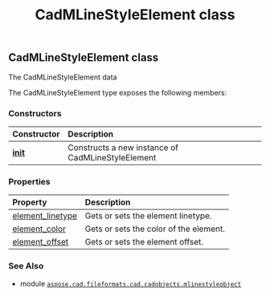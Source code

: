 ﻿---
title: CadMLineStyleElement class
second_title: Aspose.CAD for Python via .NET API References
description: 
type: docs
weight: 10
url: /python-net/aspose.cad.fileformats.cad.cadobjects.mlinestyleobject/cadmlinestyleelement/
is_root: false
---

## CadMLineStyleElement class

The CadMLineStyleElement data



The CadMLineStyleElement type exposes the following members:

### Constructors
| Constructor | Description |
| :- | :- |
| [__init__](/cad/python-net/aspose.cad.fileformats.cad.cadobjects.mlinestyleobject/cadmlinestyleelement/__init__/#) | Constructs a new instance of CadMLineStyleElement |


### Properties
| Property | Description |
| :- | :- |
| [element_linetype](/cad/python-net/aspose.cad.fileformats.cad.cadobjects.mlinestyleobject/cadmlinestyleelement/element_linetype) | Gets or sets the element linetype. |
| [element_color](/cad/python-net/aspose.cad.fileformats.cad.cadobjects.mlinestyleobject/cadmlinestyleelement/element_color) | Gets or sets the color of the element. |
| [element_offset](/cad/python-net/aspose.cad.fileformats.cad.cadobjects.mlinestyleobject/cadmlinestyleelement/element_offset) | Gets or sets the element offset. |



### See Also
* module [`aspose.cad.fileformats.cad.cadobjects.mlinestyleobject`](..)
